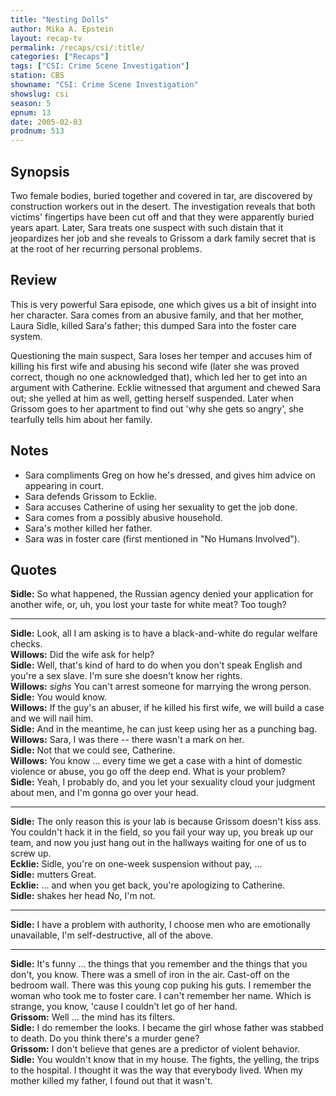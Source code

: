```yaml
---
title: "Nesting Dolls"
author: Mika A. Epstein
layout: recap-tv
permalink: /recaps/csi/:title/
categories: ["Recaps"]
tags: ["CSI: Crime Scene Investigation"]
station: CBS
showname: "CSI: Crime Scene Investigation"
showslug: csi
season: 5  
epnum: 13
date: 2005-02-03
prodnum: 513 
---
```


## Synopsis

Two female bodies, buried together and covered in tar, are discovered by construction workers out in the desert. The investigation reveals that both victims' fingertips have been cut off and that they were apparently buried years apart. Later, Sara treats one suspect with such distain that it jeopardizes her job and she reveals to Grissom a dark family secret that is at the root of her recurring personal problems.

## Review

This is very powerful Sara episode, one which gives us a bit of insight into her character. Sara comes from an abusive family, and that her mother, Laura Sidle, killed Sara's father; this dumped Sara into the foster care system.

Questioning the main suspect, Sara loses her temper and accuses him of killing his first wife and abusing his second wife (later she was proved correct, though no one acknowledged that), which led her to get into an argument with Catherine. Ecklie witnessed that argument and chewed Sara out; she yelled at him as well, getting herself suspended. Later when Grissom goes to her apartment to find out 'why she gets so angry', she tearfully tells him about her family.

## Notes

* Sara compliments Greg on how he's dressed, and gives him advice on appearing in court.  
* Sara defends Grissom to Ecklie.  
* Sara accuses Catherine of using her sexuality to get the job done.  
* Sara comes from a possibly abusive household.  
* Sara's mother killed her father.  
* Sara was in foster care (first mentioned in "No Humans Involved").

## Quotes

**Sidle:** So what happened, the Russian agency denied your application for another wife, or, uh, you lost your taste for white meat? Too tough?  

- - -

**Sidle:** Look, all I am asking is to have a black-and-white do regular welfare checks.  
**Willows:** Did the wife ask for help?  
**Sidle:** Well, that's kind of hard to do when you don't speak English and you're a sex slave. I'm sure she doesn't know her rights.  
**Willows:** _sighs_ You can't arrest someone for marrying the wrong person.  
**Sidle:** You would know.  
**Willows:** If the guy's an abuser, if he killed his first wife, we will build a case and we will nail him.  
**Sidle:** And in the meantime, he can just keep using her as a punching bag.  
**Willows:** Sara, I was there -- there wasn't a mark on her.  
**Sidle:** Not that we could see, Catherine.  
**Willows:** You know ... every time we get a case with a hint of domestic violence or abuse, you go off the deep end. What is your problem?  
**Sidle:** Yeah, I probably do, and you let your sexuality cloud your judgment about men, and I'm gonna go over your head.  

- - -

**Sidle:** The only reason this is your lab is because Grissom doesn't kiss ass. You couldn't hack it in the field, so you fail your way up, you break up our team, and now you just hang out in the hallways waiting for one of us to screw up.  
**Ecklie:** Sidle, you're on one-week suspension without pay, ...  
**Sidle:** mutters Great.  
**Ecklie:** ... and when you get back, you're apologizing to Catherine.  
**Sidle:** shakes her head No, I'm not.  

- - -

**Sidle:** I have a problem with authority, I choose men who are emotionally unavailable, I'm self-destructive, all of the above.

- - -

**Sidle:** It's funny ... the things that you remember and the things that you don't, you know. There was a smell of iron in the air. Cast-off on the bedroom wall. There was this young cop puking his guts. I remember the woman who took me to foster care. I can't remember her name. Which is strange, you know, 'cause I couldn't let go of her hand.  
**Grissom:** Well ... the mind has its filters.  
**Sidle:** I do remember the looks. I became the girl whose father was stabbed to death. Do you think there's a murder gene?  
**Grissom:** I don't believe that genes are a predictor of violent behavior.  
**Sidle:** You wouldn't know that in my house. The fights, the yelling, the trips to the hospital. I thought it was the way that everybody lived. When my mother killed my father, I found out that it wasn't.